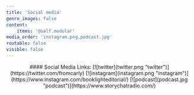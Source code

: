 ```yaml
---
title: 'Social media'
genre_images: false
content:
    items: '@self.modular'
media_order: 'instagram.png,podcast.jpg'
routable: false
visible: false
---
```


<center markdown="1">
#### Social Media Links:
[![twitter](twitter.png "twitter")](https://twitter.com/fromcarly) [![instagram](instagram.png "instagram")](https://www.instagram.com/booklighteditorial/) [![podcast](podcast.jpg "podcast")](https://www.storychatradio.com/)
</center>